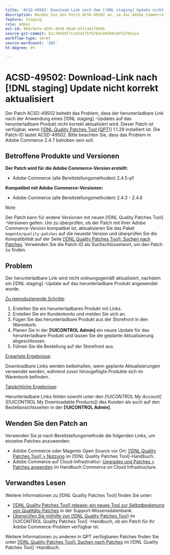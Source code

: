 ```yaml
---
title: 'ACSD-49502: Download-Link nach dem [!DNL staging] Update nicht korrekt aktualisiert'
description: Wenden Sie den Patch ACSD-49502 an, um das Adobe Commerce-Problem zu beheben, bei dem der herunterladbare Link nicht ordnungsgemäß aktualisiert wird, nachdem ein [!DNL staging] Update auf das herunterladbare Produkt angewendet wurde.
feature: Staging
role: Admin
exl-id: 9bdc9a7e-4291-4438-9ba0-65fcab1f95bb
source-git-commit: 81c78439f7c243437b7b76dc80560c847af95ace
workflow-type: tm+mt
source-wordcount: '385'
ht-degree: 0%

---
```


# ACSD-49502: Download-Link nach [!DNL staging] Update nicht korrekt aktualisiert

Der Patch ACSD-49502 behebt das Problem, dass der herunterladbare Link nach der Anwendung eines [!DNL staging] -Updates auf das herunterladbare Produkt nicht korrekt aktualisiert wird. Dieser Patch ist verfügbar, wenn [[!DNL Quality Patches Tool (QPT)]](https://experienceleague.adobe.com/en/docs/commerce-knowledge-base/kb/announcements/commerce-announcements/magento-quality-patches-released-new-tool-to-self-serve-quality-patches) 1.1.29 installiert ist. Die Patch-ID lautet ACSD-49502. Bitte beachten Sie, dass das Problem in Adobe Commerce 2.4.7 behoben sein soll.

## Betroffene Produkte und Versionen

**Der Patch wird für die Adobe Commerce-Version erstellt:**

* Adobe Commerce (alle Bereitstellungsmethoden) 2.4.5-p1

**Kompatibel mit Adobe Commerce-Versionen:**

* Adobe Commerce (alle Bereitstellungsmethoden) 2.4.3 - 2.4.6

>[!NOTE]
>
>Der Patch kann für andere Versionen mit neuen [!DNL Quality Patches Tool] -Versionen gelten. Um zu überprüfen, ob der Patch mit Ihrer Adobe Commerce-Version kompatibel ist, aktualisieren Sie das Paket `magento/quality-patches` auf die neueste Version und überprüfen Sie die Kompatibilität auf der Seite [[!DNL Quality Patches Tool]: Suchen nach Patches](https://experienceleague.adobe.com/tools/commerce-quality-patches/index.html). Verwenden Sie die Patch-ID als Suchschlüsselwort, um den Patch zu finden.

## Problem

Der herunterladbare Link wird nicht ordnungsgemäß aktualisiert, nachdem ein [!DNL staging] -Update auf das herunterladbare Produkt angewendet wurde.

<u>Zu reproduzierende Schritte</u>:

1. Erstellen Sie ein herunterladbares Produkt mit Links.
1. Erstellen Sie ein Kundenkonto und melden Sie sich an.
1. Fügen Sie das herunterladbare Produkt aus der Storefront in den Warenkorb.
1. Planen Sie in der **[!UICONTROL Admin]** ein neues Update für das herunterladbare Produkt und lassen Sie die geplante Aktualisierung abgeschlossen.
1. Führen Sie die Bestellung auf der Storefront aus.

<u>Erwartete Ergebnisse</u>:

Downloadbare Links werden beibehalten, wenn geplante Aktualisierungen verwendet werden, während zuvor hinzugefügte Produkte sich im Warenkorb befinden.

<u>Tatsächliche Ergebnisse</u>:

Herunterladbare Links fehlen sowohl unter den *[!UICONTROL My Account]* ([!UICONTROL My Downloadable Products]) des Kunden als auch auf den Bestellansichtsseiten in der **[!UICONTROL Admin]**.

## Wenden Sie den Patch an

Verwenden Sie je nach Bereitstellungsmethode die folgenden Links, um einzelne Patches anzuwenden:

* Adobe Commerce oder Magento Open Source vor Ort: [[!DNL Quality Patches Tool] > Nutzung](/help/tools/quality-patches-tool/usage.md) im [!DNL Quality Patches Tool]-Handbuch.
* Adobe Commerce auf Cloud-Infrastruktur: [Upgrades und Patches > Patches anwenden](https://experienceleague.adobe.com/docs/commerce-cloud-service/user-guide/develop/upgrade/apply-patches.html) im Handbuch Commerce on Cloud Infrastructure.

## Verwandtes Lesen

Weitere Informationen zu [!DNL Quality Patches Tool] finden Sie unter:

* [[!DNL Quality Patches Tool] release: ein neues Tool zur Selbstbedienung von Qualitäts-Patches](https://experienceleague.adobe.com/en/docs/commerce-knowledge-base/kb/announcements/commerce-announcements/magento-quality-patches-released-new-tool-to-self-serve-quality-patches) in der Support-Wissensdatenbank.
* [Überprüfen Sie mithilfe von  [!DNL Quality Patches Tool]](/help/tools/quality-patches-tool/patches-available-in-qpt/check-patch-for-magento-issue-with-magento-quality-patches.md) im [!UICONTROL Quality Patches Tool] -Handbuch, ob ein Patch für Ihr Adobe Commerce-Problem verfügbar ist.


Weitere Informationen zu anderen in QPT verfügbaren Patches finden Sie unter [[!DNL Quality Patches Tool]: Suchen nach Patches](https://experienceleague.adobe.com/tools/commerce-quality-patches/index.html) im [!DNL Quality Patches Tool] -Handbuch.
